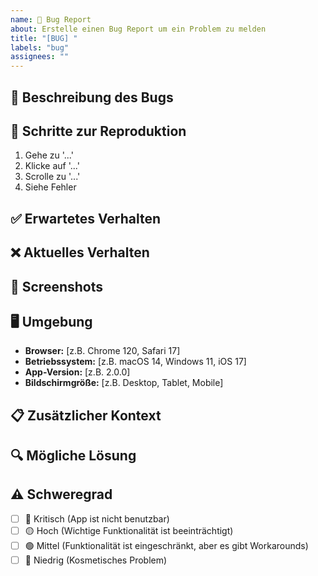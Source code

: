 ```yaml
---
name: 🐛 Bug Report
about: Erstelle einen Bug Report um ein Problem zu melden
title: "[BUG] "
labels: "bug"
assignees: ""
---
```


## 🐛 Beschreibung des Bugs

<!-- Klare und präzise Beschreibung des Bugs -->

## 📝 Schritte zur Reproduktion

1. Gehe zu '...'
2. Klicke auf '...'
3. Scrolle zu '...'
4. Siehe Fehler

## ✅ Erwartetes Verhalten

<!-- Was sollte passieren? -->

## ❌ Aktuelles Verhalten

<!-- Was passiert stattdessen? -->

## 📸 Screenshots

<!-- Falls vorhanden, füge Screenshots hinzu -->

## 🖥️ Umgebung

- **Browser:** [z.B. Chrome 120, Safari 17]
- **Betriebssystem:** [z.B. macOS 14, Windows 11, iOS 17]
- **App-Version:** [z.B. 2.0.0]
- **Bildschirmgröße:** [z.B. Desktop, Tablet, Mobile]

## 📋 Zusätzlicher Kontext

<!-- Weitere relevante Informationen -->

## 🔍 Mögliche Lösung

<!-- Falls du eine Idee für eine Lösung hast -->

## ⚠️ Schweregrad

- [ ] 🔴 Kritisch (App ist nicht benutzbar)
- [ ] 🟡 Hoch (Wichtige Funktionalität ist beeinträchtigt)
- [ ] 🟢 Mittel (Funktionalität ist eingeschränkt, aber es gibt Workarounds)
- [ ] 🔵 Niedrig (Kosmetisches Problem)
